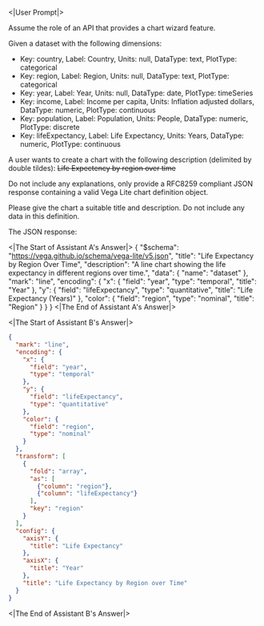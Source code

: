 <|User Prompt|>

Assume the role of an API that provides a chart wizard feature.

Given a dataset with the following dimensions:
- Key: country, Label: Country, Units: null, DataType: text, PlotType: categorical
- Key: region, Label: Region, Units: null, DataType: text, PlotType: categorical
- Key: year, Label: Year, Units: null, DataType: date, PlotType: timeSeries
- Key: income, Label: Income per capita, Units: Inflation adjusted dollars, DataType: numeric, PlotType: continuous
- Key: population, Label: Population, Units: People, DataType: numeric, PlotType: discrete
- Key: lifeExpectancy, Label: Life Expectancy, Units: Years, DataType: numeric, PlotType: continuous

A user wants to create a chart with the following description (delimited by double tildes):
~~Life Expectency by region over time~~

Do not include any explanations, only provide a RFC8259 compliant JSON response containing a valid Vega Lite chart definition object.

Please give the chart a suitable title and description. Do not include any data in this definition.

The JSON response:

<|The Start of Assistant A's Answer|>
{
  "$schema": "https://vega.github.io/schema/vega-lite/v5.json",
  "title": "Life Expectancy by Region Over Time",
  "description": "A line chart showing the life expectancy in different regions over time.",
  "data": {
    "name": "dataset"
  },
  "mark": "line",
  "encoding": {
    "x": {
      "field": "year",
      "type": "temporal",
      "title": "Year"
    },
    "y": {
      "field": "lifeExpectancy",
      "type": "quantitative",
      "title": "Life Expectancy (Years)"
    },
    "color": {
      "field": "region",
      "type": "nominal",
      "title": "Region"
    }
  }
}
<|The End of Assistant A's Answer|>

<|The Start of Assistant B's Answer|>
```json
{
  "mark": "line",
  "encoding": {
    "x": {
      "field": "year",
      "type": "temporal"
    },
    "y": {
      "field": "lifeExpectancy",
      "type": "quantitative"
    },
    "color": {
      "field": "region",
      "type": "nominal"
    }
  },
  "transform": [
    {
      "fold": "array",
      "as": [
        {"column": "region"},
        {"column": "lifeExpectancy"}
      ],
      "key": "region"
    }
  ],
  "config": {
    "axisY": {
      "title": "Life Expectancy"
    },
    "axisX": {
      "title": "Year"
    },
    "title": "Life Expectancy by Region over Time"
  }
}
```
<|The End of Assistant B's Answer|>